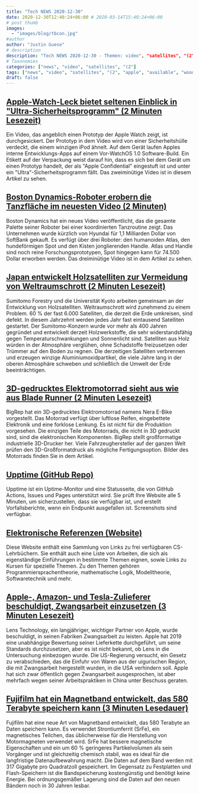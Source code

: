 ```yaml
---
title: "Tech NEWS 2020-12-30"
date: 2020-12-30T12:40:24+06:00 # 2020-03-14T15:40:24+06:00
# post thumb
images:
  - "images/blog/tbcon.jpg"
#author
author: "Justin Guese"
# description
description: "Tech NEWS 2020-12-30 - Themen: video", "satellites", "(2"
# Taxonomies
categories: ["news", "video", "satellites", "(2"]
tags: ["news", "video", "satellites", "(2", "apple", "available", "wooden"]
draft: false
---
```


## [Apple-Watch-Leck bietet seltenen Einblick in "Ultra-Sicherheitsprogramm" (2 Minuten Lesezeit)](https://www.theverge.com/2020/12/29/22204270/apple-watch-pvt-ultra-security-program-prototype/1/01000176b354dc4d-8c160dbc-6f5c-4c3a-b1d2-d18297a58395-000000/fUe0A5P27_wrqosG4dRpgMT3PuQoCi4MKWH0eaoWfUU=173)

 Ein Video, das angeblich einen Prototyp der Apple Watch zeigt, ist durchgesickert. Der Prototyp in dem Video wird von einer Sicherheitshülle verdeckt, die einem winzigen iPod ähnelt. Auf dem Gerät laufen Apples interne Entwicklungs-Apps auf einem Vor-WatchOS 1.0 Software-Build. Ein Etikett auf der Verpackung weist darauf hin, dass es sich bei dem Gerät um einen Prototyp handelt, der als "Apple Confidential" eingestuft ist und unter ein "Ultra"-Sicherheitsprogramm fällt. Das zweiminütige Video ist in diesem Artikel zu sehen.

## [Boston Dynamics-Roboter erobern die Tanzfläche im neuesten Video (2 Minuten)](https://www.theverge.com/tldr/2020/12/29/22205055/boston-dynamics-robots-spot-atlas-handle-dancing-video/1/01000176b354dc4d-8c160dbc-6f5c-4c3a-b1d2-d18297a58395-000000/iPuZnZhLtqv3WnZZ4lWpe-2h7kGEbCP9rWMu84hcVC4=173)

 Boston Dynamics hat ein neues Video veröffentlicht, das die gesamte Palette seiner Roboter bei einer koordinierten Tanzroutine zeigt. Das Unternehmen wurde kürzlich von Hyundai für 1,1 Milliarden Dollar von SoftBank gekauft. Es verfügt über drei Roboter: den humanoiden Atlas, den hundeförmigen Spot und den Kisten jonglierenden Handle. Atlas und Handle sind noch reine Forschungsprototypen, Spot hingegen kann für 74.500 Dollar erworben werden. Das dreiminütige Video ist in dem Artikel zu sehen.

## [Japan entwickelt Holzsatelliten zur Vermeidung von Weltraumschrott (2 Minuten Lesezeit)](https://www.bbc.com/news/business-55463366/1/01000176b354dc4d-8c160dbc-6f5c-4c3a-b1d2-d18297a58395-000000/UC_QkUu09uOBS2BF5u4adFeICLyuBnOC8t6DU4AzQpY=173)

 Sumitomo Forestry und die Universität Kyoto arbeiten gemeinsam an der Entwicklung von Holzsatelliten. Weltraumschrott wird zunehmend zu einem Problem. 60 % der fast 6.000 Satelliten, die derzeit die Erde umkreisen, sind defekt. In diesem Jahrzehnt werden jedes Jahr fast eintausend Satelliten gestartet. Der Sumitomo-Konzern wurde vor mehr als 400 Jahren gegründet und entwickelt derzeit Holzwerkstoffe, die sehr widerstandsfähig gegen Temperaturschwankungen und Sonnenlicht sind. Satelliten aus Holz würden in der Atmosphäre verglühen, ohne Schadstoffe freizusetzen oder Trümmer auf den Boden zu regnen. Die derzeitigen Satelliten verbrennen und erzeugen winzige Aluminiumoxidpartikel, die viele Jahre lang in der oberen Atmosphäre schweben und schließlich die Umwelt der Erde beeinträchtigen.

## [3D-gedrucktes Elektromotorrad sieht aus wie aus Blade Runner (2 Minuten Lesezeit)](https://interestingengineering.com/3d-printed-electric-motorcycle-looks-straight-out-of-blade-runner/1/01000176b354dc4d-8c160dbc-6f5c-4c3a-b1d2-d18297a58395-000000/X6a3HoILWdr7KNTEpJf2UVm51ArXV43OnmM2sTbROIw=173)

 BigRep hat ein 3D-gedrucktes Elektromotorrad namens Nera E-Bike vorgestellt. Das Motorrad verfügt über luftlose Reifen, eingebettete Elektronik und eine forklose Lenkung. Es ist nicht für die Produktion vorgesehen. Die einzigen Teile des Motorrads, die nicht in 3D gedruckt sind, sind die elektronischen Komponenten. BigRep stellt großformatige industrielle 3D-Drucker her. Viele Fahrzeughersteller auf der ganzen Welt prüfen den 3D-Großformatdruck als mögliche Fertigungsoption. Bilder des Motorrads finden Sie in dem Artikel.

## [Upptime (GitHub Repo)](https://github.com/upptime/upptime/1/01000176b354dc4d-8c160dbc-6f5c-4c3a-b1d2-d18297a58395-000000/jpM0UCFLLVjF2lTKdjhoDM99SrlDIFlz9kNXXfcSVO8=173)

 Upptime ist ein Uptime-Monitor und eine Statusseite, die von GitHub Actions, Issues und Pages unterstützt wird. Sie prüft Ihre Website alle 5 Minuten, um sicherzustellen, dass sie verfügbar ist, und erstellt Vorfallsberichte, wenn ein Endpunkt ausgefallen ist. Screenshots sind verfügbar.

## [Elektronische Referenzen (Website)](https://csgordon.github.io/books.html/1/01000176b354dc4d-8c160dbc-6f5c-4c3a-b1d2-d18297a58395-000000/7KGeOGEga1RC4-TUdRAwRubA-ZPbbO1lvIJvUVF2UYM=173)

 Diese Website enthält eine Sammlung von Links zu frei verfügbaren CS-Lehrbüchern. Sie enthält auch eine Liste von Arbeiten, die sich als eigenständige Einführungen in bestimmte Themen eignen, sowie Links zu Kursen für spezielle Themen. Zu den Themen gehören Programmiersprachentheorie, mathematische Logik, Modelltheorie, Softwaretechnik und mehr.

## [Apple-, Amazon- und Tesla-Zulieferer beschuldigt, Zwangsarbeit einzusetzen (3 Minuten Lesezeit)](https://www.engadget.com/apple-amazon-tesla-suppier-forced-labor-accusations-163641059.html/1/01000176b354dc4d-8c160dbc-6f5c-4c3a-b1d2-d18297a58395-000000/p8H59mvjeDrO7qWnDjRTCsORAZQMQPJeweOOXR1XIlI=173)

 Lens Technology, ein langjähriger, wichtiger Partner von Apple, wurde beschuldigt, in seinen Fabriken Zwangsarbeit zu leisten. Apple hat 2019 eine unabhängige Bewertung seiner Lieferkette durchgeführt, um seine Standards durchzusetzen, aber es ist nicht bekannt, ob Lens in die Untersuchung einbezogen wurde. Die US-Regierung versucht, ein Gesetz zu verabschieden, das die Einfuhr von Waren aus der uigurischen Region, die mit Zwangsarbeit hergestellt wurden, in die USA verhindern soll. Apple hat sich zwar öffentlich gegen Zwangsarbeit ausgesprochen, ist aber mehrfach wegen seiner Arbeitspraktiken in China unter Beschuss geraten.

## [Fujifilm hat ein Magnetband entwickelt, das 580 Terabyte speichern kann (3 Minuten Lesedauer)](https://petapixel.com/2020/12/26/fujifilm-created-a-magnetic-tape-that-can-store-580-terabytes//1/01000176b354dc4d-8c160dbc-6f5c-4c3a-b1d2-d18297a58395-000000/lDiRFdqJz5XPeV7ekXwJfmbgxy7fdKpPQb6Hy9G0MVc=173)

 Fujifilm hat eine neue Art von Magnetband entwickelt, das 580 Terabyte an Daten speichern kann. Es verwendet Strontiumferrit (SrFe), ein magnetisches Teilchen, das üblicherweise für die Herstellung von Motormagneten verwendet wird. SrFe hat bessere magnetische Eigenschaften und ein um 60 % geringeres Partikelvolumen als sein Vorgänger und ist gleichzeitig chemisch stabil, was es ideal für die langfristige Datenaufbewahrung macht. Die Daten auf dem Band werden mit 317 Gigabyte pro Quadratzoll gespeichert. Im Gegensatz zu Festplatten und Flash-Speichern ist die Bandspeicherung kostengünstig und benötigt keine Energie. Bei ordnungsgemäßer Lagerung sind die Daten auf den neuen Bändern noch in 30 Jahren lesbar.

